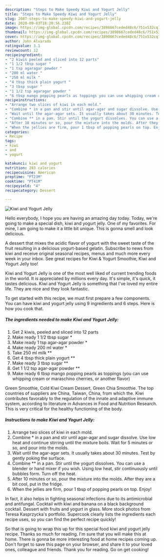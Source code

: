 ```yaml
---
description: "Steps to Make Speedy Kiwi and Yogurt Jelly"
title: "Steps to Make Speedy Kiwi and Yogurt Jelly"
slug: 2087-steps-to-make-speedy-kiwi-and-yogurt-jelly
date: 2020-09-03T18:20:56.238Z
image: https://img-global.cpcdn.com/recipes/3898667ceded48c6/751x532cq70/kiwi-and-yogurt-jelly-recipe-main-photo.jpg
thumbnail: https://img-global.cpcdn.com/recipes/3898667ceded48c6/751x532cq70/kiwi-and-yogurt-jelly-recipe-main-photo.jpg
cover: https://img-global.cpcdn.com/recipes/3898667ceded48c6/751x532cq70/kiwi-and-yogurt-jelly-recipe-main-photo.jpg
author: John Alvarado
ratingvalue: 3.1
reviewcount: 12
recipeingredient:
- "2 kiwis peeled and sliced into 12 parts"
- "1 1/2 tbsp sugar "
- "1 tsp agaragar powder "
- "200 ml water "
- "250 ml milk "
- "4 tbsp thick plain yogurt "
- "3 tbsp sugar "
- "1 1/2 tsp agaragar powder "
- "6 tbsp mango popping pearls as toppings you can use whipping cream or maraschino cherries or another flavor"
recipeinstructions:
- "Arrange two slices of kiwi in each mold."
- "Combine * in a pan and stir until agar-agar and sugar dissolve. Use low heat and continue stirring until the mixture boils. Wait for 5 minutes or so, and pour into the molds."
- "Wait until the agar-agar sets. It usually takes about 30 minutes. Test by gently poking the surface."
- "Combine ** in a pan. Stir until the yogurt dissolves. You can use a blender or hand mixer if you wish. Using low heat, stir continuously until bubbles form. Turn off the heat."
- "After 10 minutes or so, pour the mixture into the molds. After they are a bit cool, put in the fridge."
- "When the jellies are firm, pour 1 tbsp of popping pearls on top. Enjoy!"
categories:
- Recipe
tags:
- kiwi
- and
- yogurt

katakunci: kiwi and yogurt 
nutrition: 283 calories
recipecuisine: American
preptime: "PT23M"
cooktime: "PT41M"
recipeyield: "4"
recipecategory: Dessert

---
```



![Kiwi and Yogurt Jelly](https://img-global.cpcdn.com/recipes/3898667ceded48c6/751x532cq70/kiwi-and-yogurt-jelly-recipe-main-photo.jpg)

Hello everybody, I hope you are having an amazing day today. Today, we're going to make a special dish, kiwi and yogurt jelly. One of my favorites. For mine, I am going to make it a little bit unique. This is gonna smell and look delicious.

A dessert that mixes the acidic flavor of yogurt with the sweet taste of the fruit resulting in a delicious yogurt-based gelatin. Subscribe to news from kiwi and receive original seasonal recipes, menus and much more every week in your inbox. See great recipes for Kiwi &amp; Yogurt Smoothie, Kiwi and Yogurt Jelly too!

Kiwi and Yogurt Jelly is one of the most well liked of current trending foods in the world. It is appreciated by millions every day. It's simple, it's quick, it tastes delicious. Kiwi and Yogurt Jelly is something that I've loved my entire life. They are nice and they look fantastic.


To get started with this recipe, we must first prepare a few components. You can have kiwi and yogurt jelly using 9 ingredients and 6 steps. Here is how you cook that.

<!--inarticleads1-->

##### The ingredients needed to make Kiwi and Yogurt Jelly:

1. Get 2 kiwis, peeled and sliced into 12 parts
1. Make ready 1 1/2 tbsp sugar *
1. Make ready 1 tsp agar-agar powder *
1. Make ready 200 ml water *
1. Take 250 ml milk **
1. Get 4 tbsp thick plain yogurt **
1. Make ready 3 tbsp sugar **
1. Get 1 1/2 tsp agar-agar powder **
1. Make ready 6 tbsp mango popping pearls as toppings (you can use whipping cream or maraschino cherries, or another flavor)


Green Smoothie, Cold Kiwi Cream Dessert, Green Chia Smoothie. The top countries of suppliers are China, Taiwan, China, from which the. Kiwi contributes favorably to the regulation of the innate and adaptive immune system, according to literature in Advances in Food and Nutrition Research. This is very critical for the healthy functioning of the body. 

<!--inarticleads2-->

##### Instructions to make Kiwi and Yogurt Jelly:

1. Arrange two slices of kiwi in each mold.
1. Combine * in a pan and stir until agar-agar and sugar dissolve. Use low heat and continue stirring until the mixture boils. Wait for 5 minutes or so, and pour into the molds.
1. Wait until the agar-agar sets. It usually takes about 30 minutes. Test by gently poking the surface.
1. Combine ** in a pan. Stir until the yogurt dissolves. You can use a blender or hand mixer if you wish. Using low heat, stir continuously until bubbles form. Turn off the heat.
1. After 10 minutes or so, pour the mixture into the molds. After they are a bit cool, put in the fridge.
1. When the jellies are firm, pour 1 tbsp of popping pearls on top. Enjoy!


In fact, it also helps in fighting seasonal infections due to its antimicrobial and antifungal. Cocktail with kiwi and banana on a black background cocktail. Dessert with fruits and yogurt in glass. More stock photos from Teresa Kasprzycka&#39;s portfolio. Supercook clearly lists the ingredients each recipe uses, so you can find the perfect recipe quickly! 

So that is going to wrap this up for this special food kiwi and yogurt jelly recipe. Thanks so much for reading. I'm sure that you will make this at home. There is gonna be more interesting food at home recipes coming up. Don't forget to save this page on your browser, and share it to your loved ones, colleague and friends. Thank you for reading. Go on get cooking!
